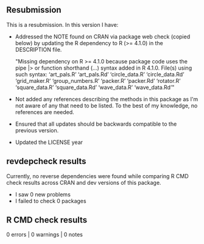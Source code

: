 ## Resubmission
This is a resubmission. In this version I have:

* Addressed the NOTE found on CRAN via package web check (copied below) by updating the R dependency to R (>= 4.1.0) in the DESCRIPTION file.

  "Missing dependency on R >= 4.1.0 because package code uses the pipe
  |> or function shorthand (...) syntax added in R 4.1.0.
  File(s) using such syntax:
    ‘art_pals.R’ ‘art_pals.Rd’ ‘circle_data.R’ ‘circle_data.Rd’
    ‘grid_maker.R’ ‘group_numbers.R’ ‘packer.R’ ‘packer.Rd’ ‘rotator.R’
    ‘square_data.R’ ‘square_data.Rd’ ‘wave_data.R’ ‘wave_data.Rd’"
    
* Not added any references describing the methods in this package as I'm not aware of any that need to be listed. To the best of my knowledge, no references are needed.

* Ensured that all updates should be backwards compatible to the previous version.

* Updated the LICENSE year


## revdepcheck results

Currently, no reverse dependencies were found while comparing R CMD check results across CRAN and dev versions of this package.

 * I saw 0 new problems
 * I failed to check 0 packages


## R CMD check results

0 errors | 0 warnings | 0 notes



